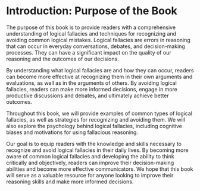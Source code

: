 Introduction: Purpose of the Book
=================================

The purpose of this book is to provide readers with a comprehensive understanding of logical fallacies and techniques for recognizing and avoiding common logical mistakes. Logical fallacies are errors in reasoning that can occur in everyday conversations, debates, and decision-making processes. They can have a significant impact on the quality of our reasoning and the outcomes of our decisions.

By understanding what logical fallacies are and how they can occur, readers can become more effective at recognizing them in their own arguments and evaluations, as well as in the arguments of others. By avoiding logical fallacies, readers can make more informed decisions, engage in more productive discussions and debates, and ultimately achieve better outcomes.

Throughout this book, we will provide examples of common types of logical fallacies, as well as strategies for recognizing and avoiding them. We will also explore the psychology behind logical fallacies, including cognitive biases and motivations for using fallacious reasoning.

Our goal is to equip readers with the knowledge and skills necessary to recognize and avoid logical fallacies in their daily lives. By becoming more aware of common logical fallacies and developing the ability to think critically and objectively, readers can improve their decision-making abilities and become more effective communicators. We hope that this book will serve as a valuable resource for anyone looking to improve their reasoning skills and make more informed decisions.
